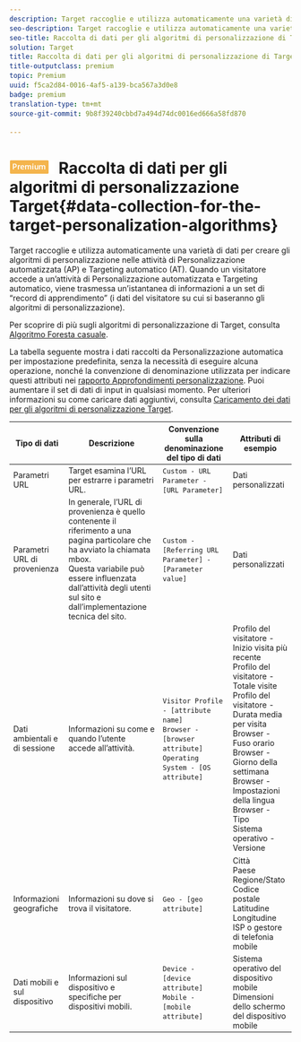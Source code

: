 ```yaml
---
description: Target raccoglie e utilizza automaticamente una varietà di dati per creare gli algoritmi di personalizzazione nelle attività di Personalizzazione automatizzata (AP) e Targeting automatico (AT). Quando un visitatore accede a un’attività di Personalizzazione automatizzata e Targeting automatico, viene trasmessa un’istantanea di informazioni a un set di “record di apprendimento” (i dati del visitatore su cui si baseranno gli algoritmi di personalizzazione).
seo-description: Target raccoglie e utilizza automaticamente una varietà di dati per creare gli algoritmi di personalizzazione nelle attività di Personalizzazione automatizzata (AP) e Targeting automatico (AT). Quando un visitatore accede a un’attività di Personalizzazione automatizzata e Targeting automatico, viene trasmessa un’istantanea di informazioni a un set di “record di apprendimento” (i dati del visitatore su cui si baseranno gli algoritmi di personalizzazione).
seo-title: Raccolta di dati per gli algoritmi di personalizzazione di Target
solution: Target
title: Raccolta di dati per gli algoritmi di personalizzazione di Target
title-outputclass: premium
topic: Premium
uuid: f5ca2d84-0016-4af5-a139-bca567a3d0e8
badge: premium
translation-type: tm+mt
source-git-commit: 9b8f39240cbbd7a494d74dc0016ed666a58fd870

---
```



# ![PREMIUM](/help/assets/premium.png) Raccolta di dati per gli algoritmi di personalizzazione Target{#data-collection-for-the-target-personalization-algorithms}

Target raccoglie e utilizza automaticamente una varietà di dati per creare gli algoritmi di personalizzazione nelle attività di Personalizzazione automatizzata (AP) e Targeting automatico (AT). Quando un visitatore accede a un’attività di Personalizzazione automatizzata e Targeting automatico, viene trasmessa un’istantanea di informazioni a un set di “record di apprendimento” (i dati del visitatore su cui si baseranno gli algoritmi di personalizzazione).

Per scoprire di più sugli algoritmi di personalizzazione di Target, consulta  [Algoritmo Foresta casuale](../../c-activities/t-automated-personalization/algo-random-forest.md#concept_48F3CDAA16A848D2A84CDCD19DAAE3AA).

La tabella seguente mostra i dati raccolti da Personalizzazione automatica per impostazione predefinita, senza la necessità di eseguire alcuna operazione, nonché la convenzione di denominazione utilizzata per indicare questi attributi nei [rapporto Approfondimenti personalizzazione](../../c-reports/c-personalization-insights-reports/personalization-insights-reports.md#concept_A897070E1EDC403EB84CFB7A6ECAD767). Puoi aumentare il set di dati di input in qualsiasi momento. Per ulteriori informazioni su come caricare dati aggiuntivi, consulta  [Caricamento dei dati per gli algoritmi di personalizzazione Target](../../c-activities/t-automated-personalization/uploading-data-for-the-target-personalization-algorithms.md#concept_85EA505B37E54514A1C8AB91553FEED6).

| Tipo di dati | Descrizione | Convenzione sulla denominazione del tipo di dati | Attributi di esempio |
|--- |--- |--- |--- |
| Parametri URL | Target esamina l’URL per estrarre i parametri URL. | `Custom - URL Parameter - [URL Parameter]` | Dati personalizzati |
| Parametri URL di provenienza | In generale, l’URL di provenienza è quello contenente il riferimento a una pagina particolare che ha avviato la chiamata mbox.<br>Questa variabile può essere influenzata dall’attività degli utenti sul sito e dall’implementazione tecnica del sito. | `Custom - [Referring URL Parameter] - [Parameter value]` | Dati personalizzati |
| Dati ambientali e di sessione | Informazioni su come e quando l’utente accede all’attività. | `Visitor Profile - [attribute name]`<br>`Browser - [browser attribute]`<br>`Operating System - [OS attribute]` | Profilo del visitatore - Inizio visita più recente<br>Profilo del visitatore - Totale visite<br>Profilo del visitatore - Durata media per visita<br>Browser - Fuso orario<br>Browser - Giorno della settimana<br>Browser - Impostazioni della lingua<br>Browser - Tipo<br>Sistema operativo - Versione |
| Informazioni geografiche | Informazioni su dove si trova il visitatore. | `Geo - [geo attribute]` | Città<br>Paese<br>Regione/Stato<br>Codice postale<br>Latitudine<br>Longitudine<br>ISP o gestore di telefonia mobile |
| Dati mobili e sul dispositivo | Informazioni sul dispositivo e specifiche per dispositivi mobili. | `Device - [device attribute]`<br>`Mobile - [mobile attribute]` | Sistema operativo del dispositivo mobile<br>Dimensioni dello schermo del dispositivo mobile |

